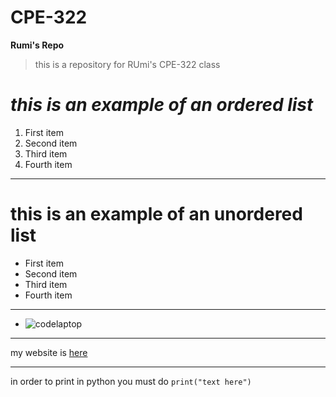 # CPE-322
**Rumi's Repo**
>this is a repository for RUmi's CPE-322 class
# _this is an example of an ordered list_
1. First item
8. Second item
3. Third item
5. Fourth item
***
# this is an example of an unordered list
- First item
- Second item
- Third item
- Fourth item
***
- ![codelaptop](https://github.com/rumilog/CPE-322/assets/102829545/da64f06d-2205-45e3-8632-bfb638a894f3)
***
my website is [here](https://bit.ly/rumi-log)
***
in order to print in python you must do `print("text here")`
